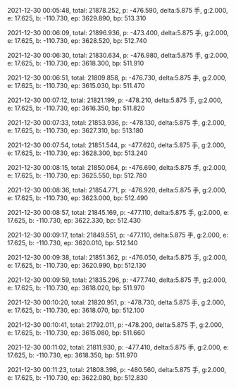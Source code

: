 2021-12-30 00:05:48, total: 21878.252, p: -476.590, delta:5.875 手, g:2.000, e: 17.625, b: -110.730, ep: 3629.890, bp: 513.310

2021-12-30 00:06:09, total: 21896.936, p: -473.400, delta:5.875 手, g:2.000, e: 17.625, b: -110.730, ep: 3628.520, bp: 512.740

2021-12-30 00:06:30, total: 21830.634, p: -476.980, delta:5.875 手, g:2.000, e: 17.625, b: -110.730, ep: 3618.300, bp: 511.910

2021-12-30 00:06:51, total: 21809.858, p: -476.730, delta:5.875 手, g:2.000, e: 17.625, b: -110.730, ep: 3615.030, bp: 511.470

2021-12-30 00:07:12, total: 21821.199, p: -478.210, delta:5.875 手, g:2.000, e: 17.625, b: -110.730, ep: 3616.350, bp: 511.820

2021-12-30 00:07:33, total: 21853.936, p: -478.130, delta:5.875 手, g:2.000, e: 17.625, b: -110.730, ep: 3627.310, bp: 513.180

2021-12-30 00:07:54, total: 21851.544, p: -477.620, delta:5.875 手, g:2.000, e: 17.625, b: -110.730, ep: 3628.300, bp: 513.240

2021-12-30 00:08:15, total: 21850.064, p: -476.690, delta:5.875 手, g:2.000, e: 17.625, b: -110.730, ep: 3625.550, bp: 512.780

2021-12-30 00:08:36, total: 21854.771, p: -476.920, delta:5.875 手, g:2.000, e: 17.625, b: -110.730, ep: 3623.000, bp: 512.490

2021-12-30 00:08:57, total: 21845.169, p: -477.110, delta:5.875 手, g:2.000, e: 17.625, b: -110.730, ep: 3622.330, bp: 512.430

2021-12-30 00:09:17, total: 21849.551, p: -477.110, delta:5.875 手, g:2.000, e: 17.625, b: -110.730, ep: 3620.010, bp: 512.140

2021-12-30 00:09:38, total: 21851.362, p: -476.050, delta:5.875 手, g:2.000, e: 17.625, b: -110.730, ep: 3620.990, bp: 512.130

2021-12-30 00:09:59, total: 21835.296, p: -477.740, delta:5.875 手, g:2.000, e: 17.625, b: -110.730, ep: 3618.020, bp: 511.970

2021-12-30 00:10:20, total: 21820.951, p: -478.730, delta:5.875 手, g:2.000, e: 17.625, b: -110.730, ep: 3618.070, bp: 512.100

2021-12-30 00:10:41, total: 21792.011, p: -478.200, delta:5.875 手, g:2.000, e: 17.625, b: -110.730, ep: 3615.080, bp: 511.660

2021-12-30 00:11:02, total: 21811.930, p: -477.410, delta:5.875 手, g:2.000, e: 17.625, b: -110.730, ep: 3618.350, bp: 511.970

2021-12-30 00:11:23, total: 21808.398, p: -480.560, delta:5.875 手, g:2.000, e: 17.625, b: -110.730, ep: 3622.080, bp: 512.830